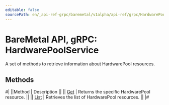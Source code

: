 ```yaml
---
editable: false
sourcePath: en/_api-ref-grpc/baremetal/v1alpha/api-ref/grpc/HardwarePool/index.md
---
```


# BareMetal API, gRPC: HardwarePoolService

A set of methods to retrieve information about HardwarePool resources.

## Methods

#|
||Method | Description ||
|| [Get](get.md) | Returns the specific HardwarePool resource. ||
|| [List](list.md) | Retrieves the list of HardwarePool resources. ||
|#
